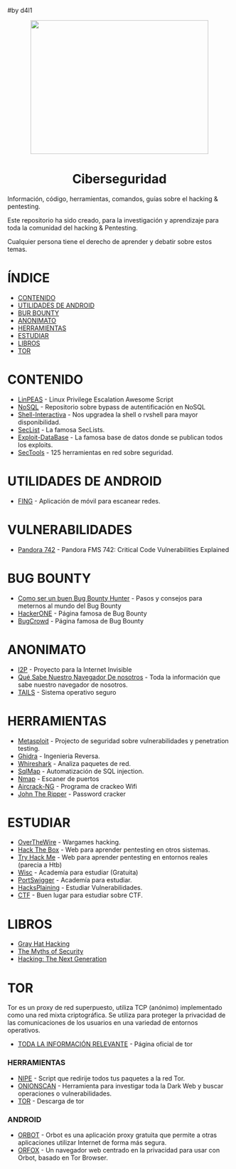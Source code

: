 #by d4l1

<p align="center"><img width="400px" height="300px" src="https://github.com/user-attachments/assets/f16014df-5d0a-42e6-b59a-f7dae2f1af84"></p>

<h1 align="center">Ciberseguridad</h1>

Información, código, herramientas, comandos, guías sobre el hacking &amp; pentesting.

Este repositorio ha sido creado, para la investigación y aprendizaje para toda la comunidad del hacking & Pentesting.

Cualquier persona tiene el derecho de aprender y debatir sobre estos temas.
# ÍNDICE

- [CONTENIDO]()
- [UTILIDADES DE ANDROID]()
- [BUR BOUNTY]()
- [ANONIMATO]()
- [HERRAMIENTAS]()
- [ESTUDIAR]()
- [LIBROS]()
- [TOR]()

# CONTENIDO

- [LinPEAS](https://github.com/peass-ng/PEASS-ng/tree/master/linPEAS) - Linux Privilege Escalation Awesome Script
- [NoSQL](https://github.com/swisskyrepo/PayloadsAllTheThings/tree/master/NoSQL%20Injection#authentication-bypass) - Repositorio sobre bypass de autentificación en NoSQL 
- [Shell-Interactiva](https://github.com/D4l1-web/Ciberseguridad/blob/main/Shell-Interactiva.md) - Nos upgradea la shell o rvshell para mayor disponibilidad.
- [SecList](https://github.com/danielmiessler/SecLists) - La famosa SecLists.
- [Exploit-DataBase](https://www.exploit-db.com) - La famosa base de datos donde se publican todos los exploits.
- [SecTools](https://sectools.org) - 125 herramientas en red sobre seguridad.

# UTILIDADES DE ANDROID

- [FING](https://www.fing.com/fing-app/) - Aplicación de móvil para escanear redes.

# VULNERABILIDADES

- [Pandora 742](https://www.sonarsource.com/blog/pandora-fms-742-critical-code-vulnerabilities-explained/) - Pandora FMS 742: Critical Code Vulnerabilities Explained

# BUG BOUNTY

- [Como ser un buen Bug Bounty Hunter](https://www.hackerone.com/hackerone-community-blog/how-become-successful-bug-bounty-hunter) - Pasos y consejos para meternos al mundo del Bug Bounty
- [HackerONE](https://www.hackerone.com) - Página famosa de Bug Bounty
- [BugCrowd](https://www.bugcrowd.com) - Página famosa de Bug Bounty

# ANONIMATO

- [I2P](https://geti2p.net/en/) - Proyecto para la Internet Invisible
- [Qué Sabe Nuestro Navegador De nosotros](https://webkay.robinlinus.com) - Toda la información que sabe nuestro navegador de nosotros.
- [TAILS](https://tails.net/install/index.es.html) - Sistema operativo seguro

# HERRAMIENTAS

- [Metasploit](https://github.com/rapid7/metasploit-framework) - Projecto de seguridad sobre vulnerabilidades y penetration testing.
- [Ghidra](https://ghidra-sre.org) - Ingenieria Reversa.
- [Whireshark](https://www.wireshark.org) - Analiza paquetes de red.
- [SqlMap](https://github.com/sqlmapproject/sqlmap) - Automatización de SQL injection.
- [Nmap](https://nmap.org) - Escaner de puertos
- [Aircrack-NG](https://www.aircrack-ng.org) - Programa de crackeo Wifi
- [John The Ripper](https://www.openwall.com/john/) - Password cracker

# ESTUDIAR

- [OverTheWire](https://overthewire.org/wargames/) - Wargames hacking.
- [Hack The Box](https://www.hackthebox.com) - Web para aprender pentesting en otros sistemas.
- [Try Hack Me](https://tryhackme.com) - Web para aprender pentesting en entornos reales (parecia a Htb)
- [Wisc](https://pages.cs.wisc.edu/~ace/cs642-spring-2016.html) - Academía para estudiar (Gratuita)
- [PortSwigger](https://portswigger.net) - Academía para estudiar.
- [HacksPlaining](https://hacksplaining.com/lessons) - Estudiar Vulnerabilidades.
- [CTF](https://trailofbits.github.io/ctf/) - Buen lugar para estudiar sobre CTF.

# LIBROS

- [Gray Hat Hacking](https://www.amazon.com/Hacking-Ethical-Hackers-Handbook-Edition/dp/0071832386/)
- [The Myths of Security](https://www.amazon.com/Myths-Security-Computer-Industry-Doesnt/dp/0596523025?)
- [Hacking: The Next Generation](https://www.amazon.com/Hacking-Next-Generation-Animal-Guide/dp/0596154577)

# TOR

Tor es un proxy de red superpuesto, utiliza TCP (anónimo) implementado como una red mixta criptográfica. 
Se utiliza para proteger la privacidad de las comunicaciones de los usuarios en una variedad de entornos operativos. 

- [TODA LA INFORMACIÓN RELEVANTE](https://2019.www.torproject.org/getinvolved/volunteer.html.en) - Página oficial de tor

### HERRAMIENTAS

- [NIPE](https://github.com/htrgouvea/nipe) - Script que redirije todos tus paquetes a la red Tor.
- [ONIONSCAN](https://onionscan.org) - Herramienta para investigar toda la Dark Web y buscar operaciones o vulnerabilidades.
- [TOR](https://www.torproject.org) - Descarga de tor

### ANDROID

- [ORBOT](https://guardianproject.info/apps/org.torproject.android/) - Orbot es una aplicación proxy gratuita que permite a otras aplicaciones utilizar Internet de forma más segura.
- [ORFOX](https://guardianproject.info/apps/info.guardianproject.orfox/0) - Un navegador web centrado en la privacidad para usar con Orbot, basado en Tor Browser.


  
